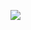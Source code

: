 [![](https://www.bing.com/images/search?view=detailv2&form=SBIHVR&iss=sbi&q=imgurl:https%3A%2F%2Fcamo.githubusercontent.com%2F182b6dc5ad6cffb7774b953fbfa8d20ce5b326d07c79af0c3d4ad9d9eec02d78%2F68747470733a2f2f692e696d6775722e636f6d2f5639634f654a4f2e706e67&pageurl=https%3A%2F%2Fcamo.githubusercontent.com%2F182b6dc5ad6cffb7774b953fbfa8d20ce5b326d07c79af0c3d4ad9d9eec02d78%2F68747470733a2f2f692e696d6775722e636f6d2f5639634f654a4f2e706e67&pagetl=68747470733a2f2f692e696d6775722e636f6d2f5639634f654a4f2e706e67+(997%C3%97182)&imgsz=998x182&selectedindex=0&id=https%3A%2F%2Fcamo.githubusercontent.com%2F182b6dc5ad6cffb7774b953fbfa8d20ce5b326d07c79af0c3d4ad9d9eec02d78%2F68747470733a2f2f692e696d6775722e636f6d2f5639634f654a4f2e706e67&ccid=A1rUSowz&mediaurl=https%3A%2F%2Fcamo.githubusercontent.com%2F182b6dc5ad6cffb7774b953fbfa8d20ce5b326d07c79af0c3d4ad9d9eec02d78%2F68747470733a2f2f692e696d6775722e636f6d2f5639634f654a4f2e706e67&exph=182&expw=997&vt=2&sim=11)](https://www.bing.com/images/search?view=detailv2&form=SBIHVR&iss=sbi&q=imgurl:https%3A%2F%2Fcamo.githubusercontent.com%2F182b6dc5ad6cffb7774b953fbfa8d20ce5b326d07c79af0c3d4ad9d9eec02d78%2F68747470733a2f2f692e696d6775722e636f6d2f5639634f654a4f2e706e67&pageurl=https%3A%2F%2Fcamo.githubusercontent.com%2F182b6dc5ad6cffb7774b953fbfa8d20ce5b326d07c79af0c3d4ad9d9eec02d78%2F68747470733a2f2f692e696d6775722e636f6d2f5639634f654a4f2e706e67&pagetl=68747470733a2f2f692e696d6775722e636f6d2f5639634f654a4f2e706e67+(997%C3%97182)&imgsz=998x182&selectedindex=0&id=https%3A%2F%2Fcamo.githubusercontent.com%2F182b6dc5ad6cffb7774b953fbfa8d20ce5b326d07c79af0c3d4ad9d9eec02d78%2F68747470733a2f2f692e696d6775722e636f6d2f5639634f654a4f2e706e67&ccid=A1rUSowz&mediaurl=https%3A%2F%2Fcamo.githubusercontent.com%2F182b6dc5ad6cffb7774b953fbfa8d20ce5b326d07c79af0c3d4ad9d9eec02d78%2F68747470733a2f2f692e696d6775722e636f6d2f5639634f654a4f2e706e67&exph=182&expw=997&vt=2&sim=11)
